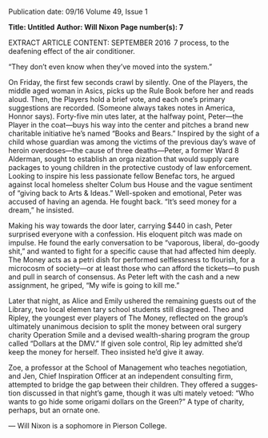 Publication date: 09/16
Volume 49, Issue 1

**Title: Untitled**
**Author: Will Nixon**
**Page number(s): 7**

EXTRACT ARTICLE CONTENT:
SEPTEMBER 2016
 7
process, to the deafening effect of the air conditioner. 

“They don’t even know when they’ve moved into the 
system.” 

On Friday, the first few seconds crawl by silently. 
One of the Players, the middle aged woman in Asics, 
picks up the Rule Book before her and reads aloud. 
Then, the Players hold a brief vote, and each one’s 
primary suggestions are recorded. (Someone always 
takes notes in America, Honnor says). Forty-five min­
utes later, at the halfway point, Peter—the Player in 
the coat—buys his way into the center and pitches a 
brand new charitable initiative he’s named “Books and 
Bears.” Inspired by the sight of a child whose guardian 
was among the victims of the previous day’s wave of 
heroin overdoses—the cause of three deaths—Peter, a 
former Ward 8 Alderman, sought to establish an orga­
nization that would supply care packages to young 
children in the protective custody of law enforcement. 
Looking to inspire his less passionate fellow Benefac­
tors, he argued against local homeless shelter Colum­
bus House and the vague sentiment of “giving back to 
Arts & Ideas.” Well-spoken and emotional, Peter was 
accused of having an agenda. He fought back. “It’s seed 
money for a dream,” he insisted.

Making his way towards the door later, carrying $440 
in cash, Peter surprised everyone with a confession. His 
eloquent pitch was made on impulse. He found the 
early conversation to be “vaporous, liberal, do-goody 
shit,” and wanted to fight for a specific cause that had 
affected him deeply. The Money acts as a petri dish for 
performed selflessness to flourish, for a microcosm of 
society—or at least those who can afford the tickets—to 
push and pull in search of consensus. As Peter left with 
the cash and a new assignment, he griped, “My wife is 
going to kill me.” 

Later that night, as Alice and Emily ushered the 
remaining guests out of the Library, two local elemen­
tary school students still disagreed. Theo and Ripley, 
the youngest ever players of The Money, reflected on 
the group’s ultimately unanimous decision to split 
the money between oral surgery charity Operation 
Smile and a devised wealth-sharing program the group 
called “Dollars at the DMV.” If given sole control, Rip­
ley admitted she’d keep the money for herself. Theo 
insisted he’d give it away. 

Zoe, a professor at the School of Management who 
teaches negotiation, and Jen, Chief Inspiration Officer 
at an independent consulting firm, attempted to bridge 
the gap between their children. They offered a sugges­
tion discussed in that night’s game, though it was ulti­
mately vetoed: “Who wants to go hide some origami 
dollars on the Green?” A type of charity, perhaps, but 
an ornate one. 

— Will Nixon is a sophomore 
in Pierson College.